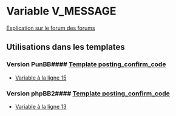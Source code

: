 # Variable V_MESSAGE
[Explication sur le forum des forums](http://forum.forumactif.com/t294113-listing-des-variables#V_MESSAGE)
## Utilisations dans les templates
### Version PunBB#### [Template posting_confirm_code](punbb/posting_confirm_code.md)
* [Variable à la ligne 15](../punbb/posting_confirm_code.tpl#L15)
### Version phpBB2#### [Template posting_confirm_code](subsilver/posting_confirm_code.md)
* [Variable à la ligne 13](../subsilver/posting_confirm_code.tpl#L13)